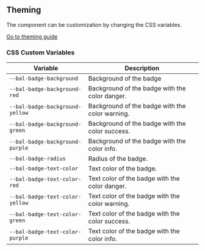 ## Theming

The component can be customization by changing the CSS variables.

<a class="button is-primary" href="../?path=/docs/development-theming--page">Go to theming guide</a>

<!-- START: human documentation -->



<!-- END: human documentation -->

### CSS Custom Variables​

| Variable                        | Description                                     |
| ------------------------------- | ----------------------------------------------- |
| `--bal-badge-background`        | Background of the badge                         |
| `--bal-badge-background-red`    | Background of the badge with the color danger.  |
| `--bal-badge-background-yellow` | Background of the badge with the color warning. |
| `--bal-badge-background-green`  | Background of the badge with the color success. |
| `--bal-badge-background-purple` | Background of the badge with the color info.    |
| `--bal-badge-radius`            | Radius of the badge.                            |
| `--bal-badge-text-color`        | Text color of the badge.                        |
| `--bal-badge-text-color-red`    | Text color of the badge with the color danger.  |
| `--bal-badge-text-color-yellow` | Text color of the badge with the color warning. |
| `--bal-badge-text-color-green`  | Text color of the badge with the color success. |
| `--bal-badge-text-color-purple` | Text color of the badge with the color info.    |
